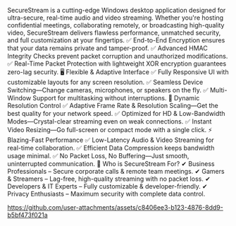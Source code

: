 SecureStream is a cutting-edge Windows desktop application designed for ultra-secure, real-time audio and video streaming. Whether you're hosting confidential meetings, collaborating remotely, or broadcasting high-quality video, SecureStream delivers flawless performance, unmatched security, and full customization at your fingertips.
✅ End-to-End Encryption ensures that your data remains private and tamper-proof.
 ✅ Advanced HMAC Integrity Checks prevent packet corruption and unauthorized modifications.
 ✅ Real-Time Packet Protection with lightweight XOR encryption guarantees zero-lag security.
🖥️ Flexible & Adaptive Interface
✅ Fully Responsive UI with customizable layouts for any screen resolution.
 ✅ Seamless Device Switching—Change cameras, microphones, or speakers on the fly.
 ✅ Multi-Window Support for multitasking without interruptions.
🎥 Dynamic Resolution Control
✅ Adaptive Frame Rate & Resolution Scaling—Get the best quality for your network speed.
 ✅ Optimized for HD & Low-Bandwidth Modes—Crystal-clear streaming even on weak connections.
 ✅ Instant Video Resizing—Go full-screen or compact mode with a single click.
⚡ Blazing-Fast Performance
✅ Low-Latency Audio & Video Streaming for real-time collaboration.
 ✅ Efficient Data Compression keeps bandwidth usage minimal.
 ✅ No Packet Loss, No Buffering—Just smooth, uninterrupted communication.
🚀 Who is SecureStream For?
✔ Business Professionals – Secure corporate calls & remote team meetings.
 ✔ Gamers & Streamers – Lag-free, high-quality streaming with no packet loss.
 ✔ Developers & IT Experts – Fully customizable & developer-friendly.
 ✔ Privacy Enthusiasts – Maximum security with complete data control.

https://github.com/user-attachments/assets/c8406ee3-b123-4876-8dd9-b5bf473f021a


